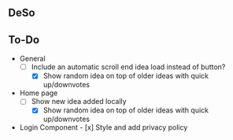 ## DeSo
## To-Do
* General
    - [ ] Include an automatic scroll end idea load instead of button?
        - [x] Show random idea on top of older ideas with quick up/downvotes
* Home page
	- [ ] Show new idea added locally
        - [x] Show random idea on top of older ideas with quick up/downvotes
* Login Component
        - [x] Style and add privacy policy